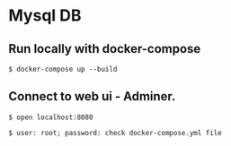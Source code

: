 # Mysql DB

## Run locally with docker-compose

`$ docker-compose up --build`

## Connect to web ui - Adminer.

`$ open localhost:8080`

`$ user: root; password: check docker-compose.yml file`
